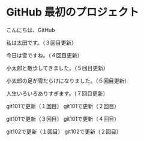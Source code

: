 # GitHub 最初のプロジェクト

こんにちは、GitHub

私は太田です。（３回目更新）

今日は雪ですね。（４回目更新）

小太郎と散歩してきました。（５回目更新）

小太郎の足が雪だらけになりました。（６回目更新）

人生いろいろありすぎます。（７回目更新）

git101で更新（１回目）
git101で更新（２回目）

git101で更新（３回目）
git101で更新（４回目）

git102で更新（１回目）
git102で更新（２回目）
